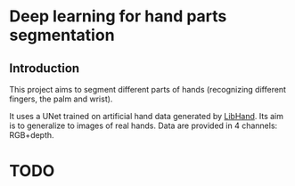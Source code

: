 # Deep learning for hand parts segmentation

## Introduction

This project aims to segment different parts of hands (recognizing different fingers, the palm and wrist).

It uses a UNet trained on artificial hand data generated by [LibHand](http://www.libhand.org/). Its aim is to generalize to images of real hands.
Data are provided in 4 channels: RGB+depth.

# TODO
